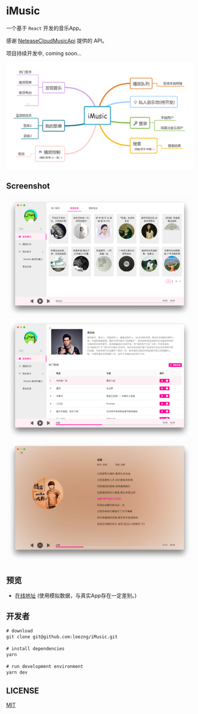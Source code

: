 # iMusic

一个基于 `React` 开发的音乐App。

感谢 [NeteaseCloudMusicApi](https://github.com/Binaryify/NeteaseCloudMusicApi) 提供的 API。

项目持续开发中, coming soon...

![Mind](./resource/mind.png)

## Screenshot

![screenshot_songlist](./resource/screenshot_songlist.png)
![screenshot_artist](./resource/screenshot_artist.png)
![screenshot_lyric](./resource/screenshot_lyric.png)

## 预览

- [在线地址](https://leezng.github.io/iMusic/) (使用模拟数据，与真实App存在一定差别。)

## 开发者

```
# download
git clone git@github.com:leezng/iMusic.git

# install dependencies
yarn

# run development environment
yarn dev
```

## LICENSE

[MIT](./LICENSE)
